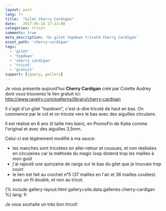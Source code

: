 ```yaml
---
layout: post
lang: fr
title:  "Gilet Cherry Cardigan"
date:   2017-05-18 17:23:00
categories: tricot
comments: true
meta_description: 'Un gilot topdown tricoté Cherry Cardigan'
asset_path: 'cherry-cardigan'
tags:
  - 'gilet'
  - 'topdown'
  - 'cherry cardigan'
  - 'tricot'
  - 'gratuit'
support: [jquery, gallery]
---
```


Je vous présente aujourd'hui **Cherry Cardigan** créé par Colette Audrey dont vous trouverez le lien gratuit ici:
<http://www.ravelry.com/patterns/library/cherry-cardigan>

Il s'agit d'un gilet "topdown", c'est-à-dire tricoté de haut en bas. On commence par le col et on tricote vers le bas avec des aiguilles circulaire.

Il est réalisé en 6 ans (il taille très bien), en PromoFin de Katia comme l'original et avec des aiguilles 3,5mm.

Celui-ci est légèrement modifié à ma sauce:
* les manches sont tricotées en aller-retour et cousues, et non réalisées en circulaires car la méthode du magic loop distend trop les mailles à mon goût
* j'ai rajouté une quinzaine de rangs sur le bas du gilet que je trouvais trop court
* le lien est fait au crochet n°5 (37 mailles en l'air et 36 mailles coulées) avec un fil doublé, et non au tricot.

{% include gallery-layout.html gallery=site.data.galleries.cherry-cardigan %}
lang: fr

Je vous souhaite un très bon tricot!


